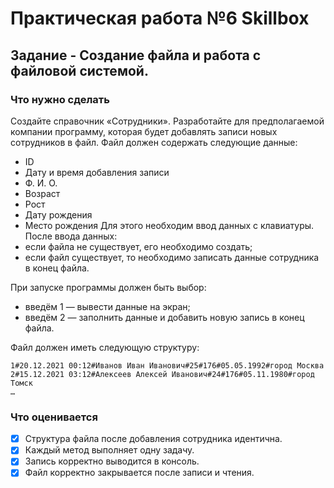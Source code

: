 # Практическая работа №6 Skillbox
## Задание - Создание файла и работа с файловой системой.
### Что нужно сделать
Создайте справочник «Сотрудники».
Разработайте для предполагаемой компании программу, которая будет добавлять записи новых сотрудников в файл. Файл должен содержать следующие данные:
* ID
* Дату и время добавления записи
* Ф. И. О.
* Возраст
* Рост
* Дату рождения
* Место рождения
Для этого необходим ввод данных с клавиатуры. После ввода данных:
* если файла не существует, его необходимо создать; 
* если файл существует, то необходимо записать данные сотрудника в конец файла. 

При запуске программы должен быть выбор:

* введём 1 — вывести данные на экран;
* введём 2 — заполнить данные и добавить новую запись в конец файла.

Файл должен иметь следующую структуру:

```
1#20.12.2021 00:12#Иванов Иван Иванович#25#176#05.05.1992#город Москва
2#15.12.2021 03:12#Алексеев Алексей Иванович#24#176#05.11.1980#город Томск
…
```

### Что оценивается
- [x] Структура файла после добавления сотрудника идентична.
- [x] Каждый метод выполняет одну задачу.
- [x] Запись корректно выводится в консоль.
- [x] Файл корректно закрывается после записи и чтения.
